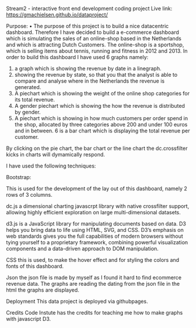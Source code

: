 Stream2 - interactive front end development coding project Live link: https://gmachielsen.github.io/dataproject/

Purpose: • The purpose of this project is to build a nice datacentric dashboard. Therefore I have decided to build a e-commerce dashboard which is simulating the sales of an online-shop based in the Netherlands and which is attracting Dutch Customers. The online-shop is a sportshop, which is selling items about tennis, running and fitness in 2012 and 2013. In order to build this dashboard I have used 6 graphs namely: 

1. a graph which is showing the revenue by date in a linegraph.
2. showing the revenue by state, so that you that the analyst is able to compare and analyse where in the Netherlands the revenue is generated. 
3. A piechart which is showing the weight of the online shop categories for its total revenue.
4. A gender piechart which is showing the how the revenue is distributed by gender.
5. A piechart which is showing in how much customers per order spend in the shop, allocated by three categories above 200 and under 100 euros and in between.
6 is a bar chart which is displaying the total revenue per customer.

By clicking on the pie chart, the bar chart or the line chart the dc.crossfilter kicks in charts will dymamically respond.

I have used the following techniques:

Bootstrap:

This is used for the development of the lay out of this dashboard, namely 2 rows of 3 columns.

dc.js a dimensional charting javascrpt library with native crossfilter support, allowing highly efficient exploration on large multi-dimensional datasets.

d3.js is a JavaScript library for manipulating documents based on data. D3 helps you bring data to life using HTML, SVG, and CSS. D3’s emphasis on web standards gives you the full capabilities of modern browsers without tying yourself to a proprietary framework, combining powerful visualization components and a data-driven approach to DOM manipulation.

CSS this is used, to make the hover effect and for styling the colors and fonts of this dashboard. 

Json the json file is made by myself as I found it hard to find ecommerce revenue data. The graphs are reading the dating from the json file in the html the graphs are displayed.

Deployment
This data project is deployed via githubpages. 

Credits
Code Instute has the credits for teaching me how to make graphs with javascript D3.

